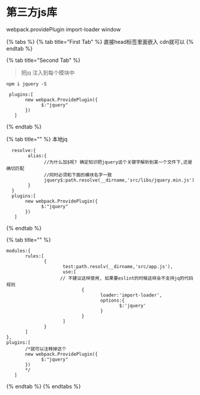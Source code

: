 # 第三方js库


webpack.providePlugin
import-loader
window

{% tabs %}
{% tab title="First Tab" %}
直接head标签里面嵌入 cdn就可以
{% endtab %}

{% tab title="Second Tab" %}
> 把jq 注入到每个模块中

```text
npm i jquery -S
```

```text
 plugins:[
       new webpack.ProvidePlugin({
             $:"jquery"
       })
   ]
```
{% endtab %}

{% tab title="" %}
本地jq

```text
  resolve:{
        alias:{
              //为什么加$呢? 确定知识把jquery这个关键字解析到某一个文件下,还是确切匹配
              //同时必须和下面的模块名字一致
              jquery$:path.resolve(__dirname,'src/libs/jquery.min.js')
        }
  }
  plugins:[
       new webpack.ProvidePlugin({
             $:"jquery"
       })
   ]
```
{% endtab %}

{% tab title="" %}
```text
modules:{
       rules:[
              {
                     test:path.resolv(__dirname,'src/app.js'),
                     use:[
                    // 不建议这样使用, 如果要eslint的时候这样会不支持jq的代码规则
                            {
                                   loader:'import-loader',
                                   options:{
                                          $:'jquery'
                                   }
                            }
                     ]
              }
       ]
},
plugins:[
       /*就可以注释掉这个
       new webpack.ProvidePlugin({
             $:"jquery"
       })
       */
   ]
```
{% endtab %}
{% endtabs %}

##

